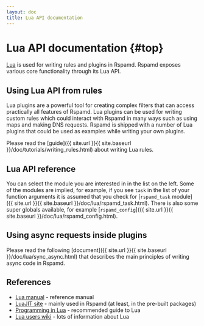 ```yaml
---
layout: doc
title: Lua API documentation
---
```


# Lua API documentation {#top}

[Lua](https://www.lua.org) is used for writing rules and plugins in Rspamd. Rspamd exposes various core functionality through its Lua API.

## Using Lua API from rules

Lua plugins are a powerful tool for creating complex filters that can access practically all features of Rspamd. Lua plugins can be used for writing custom rules which could interact with Rspamd in many ways such as using maps and making DNS requests. Rspamd is shipped with a number of Lua plugins that could be used as examples while writing your own plugins.

Please read the [guide]({{ site.url }}{{ site.baseurl }}/doc/tutorials/writing_rules.html) about writing Lua rules.

## Lua API reference

You can select the module you are interested in in the list on the left. Some of the modules are implied, for example, if you see `task` in the list of your function arguments it is assumed that you check for [`rspamd_task` module]({{ site.url }}{{ site.baseurl }}/doc/lua/rspamd_task.html). There is also some super globals available, for example [`rspamd_config`]({{ site.url }}{{ site.baseurl }}/doc/lua/rspamd_config.html). 

## Using async requests inside plugins

Please read the following [document]({{ site.url }}{{ site.baseurl }}/doc/lua/sync_async.html) that describes the main principles of writing async code in Rspamd.

## References

- [Lua manual](https://www.lua.org/manual/5.1/) - reference manual
- [LuaJIT site](https://www.luajit.org) - mainly used in Rspamd (at least, in the pre-built packages)
- [Programming in Lua](https://www.lua.org/pil/) - recommended guide to Lua
- [Lua users wiki](http://lua-users.org/wiki/) - lots of information about Lua
